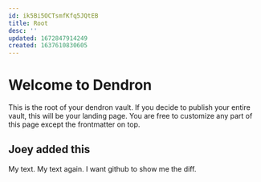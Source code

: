 ```yaml
---
id: ik5Bi5OCTsmfKfq5JQtEB
title: Root
desc: ''
updated: 1672847914249
created: 1637610830605
---
```

# Welcome to Dendron

This is the root of your dendron vault. If you decide to publish your entire vault, this will be your landing page. You are free to customize any part of this page except the frontmatter on top. 

## Joey added this

My text.
My text again. I want github to show me the diff. 
